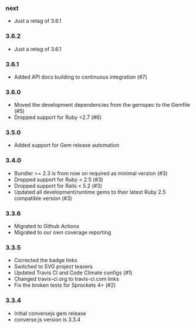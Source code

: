### next

* Just a retag of 3.6.1

### 3.6.2

* Just a retag of 3.6.1

### 3.6.1

* Added API docs building to continuous integration (#7)

### 3.6.0

* Moved the development dependencies from the gemspec to the Gemfile (#5)
* Dropped support for Ruby <2.7 (#6)

### 3.5.0

* Added support for Gem release automation

### 3.4.0

* Bundler >= 2.3 is from now on required as minimal version (#3)
* Dropped support for Ruby < 2.5 (#3)
* Dropped support for Rails < 5.2 (#3)
* Updated all development/runtime gems to their latest
  Ruby 2.5 compatible version (#3)

### 3.3.6

* Migrated to Github Actions
* Migrated to our own coverage reporting

### 3.3.5

* Corrected the badge links
* Switched to SVG project teasers
* Updated Travis CI and Code Climate configs (#1)
* Changed travis-ci.org to travis-ci.com links
* Fix the broken tests for Sprockets 4+ (#2)

### 3.3.4

* Initial conversejs gem release
* converse.js version is 3.3.4
